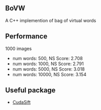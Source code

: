## BoVW
A C++ implemention of bag of virtual words

## Performance

1000 images
 
- num words: 500, NS Score: 2.708
- num words: 1000, NS Score: 2.791
- num words: 5000, NS Score: 3.018
- num words: 10000, NS Score: 3.154

## Useful package

- [CudaSift](https://github.com/Celebrandil/CudaSift)
